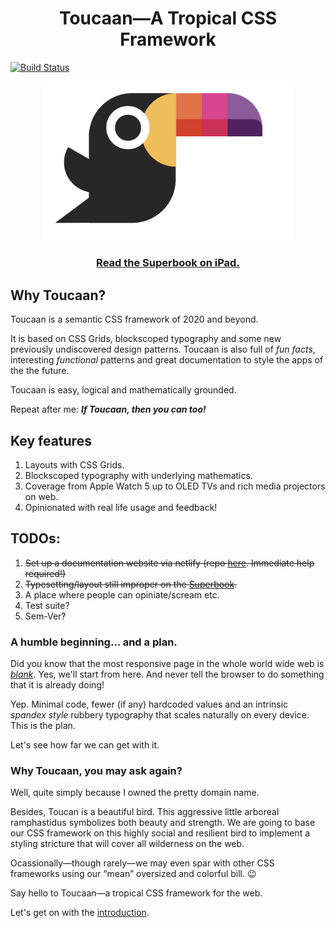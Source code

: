 <h1 align="center">Toucaan—A Tropical CSS Framework</h1>

[![Build Status](https://github.com/bookiza/toucaan/workflows/CI/badge.svg)](https://github.com/bookiza/toucaan/actions?workflow=CI)

<div align="center">
  <a href="http://toucaan.com">
    <img src="./assets/toucaan.png" alt="Toucaan-A Tropical CSS Framework" width="400">
  </a>
  <br>
  <h3>
    <a href="https://bubblin.io/cover/the-toucaan-framework-by-marvin-danig">Read the Superbook on iPad.</a>
  </h3>
</div>



## Why Toucaan?

Toucaan is a semantic CSS framework of 2020 and beyond. 

It is based on CSS Grids, blockscoped typography and some new previously undiscovered design patterns. Toucaan is also full of *fun facts*, interesting _functional_ patterns and great documentation to style the apps of the the future.

Toucaan is easy, logical and mathematically grounded.

Repeat after me: **_If Toucaan, then you can too!_**


## Key features

1. Layouts with CSS Grids.
2. Blockscoped typography with underlying mathematics.
3. Coverage from Apple Watch 5 up to OLED TVs and rich media projectors on web.
4. Opinionated with real life usage and feedback!


## TODOs:

1. ~~Set up a documentation website via netlify (repo [here](https://github.com/bookiza/toucaan.gatsby.site). Immediate help required!)~~
2. ~~Typesetting/layout still improper on the [Superbook](https://github.com/marvindanig/toucaan-story-of-style).~~ 
3. A place where people can opiniate/scream etc.
4. Test suite?
5. Sem-Ver? 

### A humble beginning… and a plan.

Did you know that the most responsive page in the whole world wide web is *[blank](examples/example1.html)*. Yes, we'll start from here. And never tell the browser to do something that it is already doing!

Yep. Minimal code, fewer (if any) hardcoded values and an intrinsic _spandex style_ rubbery typography that scales naturally on every device. This is the plan.

Let's see how far we can get with it.


### Why Toucaan, you may ask again?

Well, quite simply because I owned the pretty domain name.

Besides, Toucan is a beautiful bird. This aggressive little arboreal ramphastidus symbolizes both beauty and strength. We are going to base our CSS framework on this highly social and resilient bird to implement a styling stricture that will cover all wilderness on the web.

Ocassionally—though rarely—we may even spar with other CSS frameworks using our “mean” oversized and colorful bill. 😉 

Say hello to Toucaan—a tropical CSS framework for the web.

Let's get on with the [introduction](posts/2019-09-30-toucaan-introduction.md).
